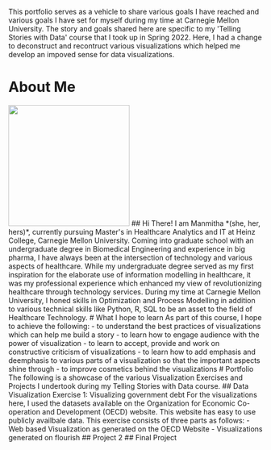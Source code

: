This portfolio serves as a vehicle to share various goals I have reached and various goals I have set for myself during my time at Carnegie Mellon University. The story and goals shared here are specific to my 'Telling Stories with Data' course that I took up in Spring 2022. Here, I had a change to deconstruct and recontruct various visualizations which helped me develop an impoved sense for data visualizations. 
# About Me
<img src="https://media-exp1.licdn.com/dms/image/C5603AQHM-JgUxJ1ffA/profile-displayphoto-shrink_800_800/0/1628886236172?e=1648684800&v=beta&t=bW0Rm1qjz-RAbXn3VtPfSMRDAFVdH7zBgpM5d9PewbA" width="240">
## Hi There!
I am Manmitha *(she, her, hers)*, currently pursuing Master's in Healthcare Analytics and IT at Heinz College, Carnegie Mellon University. Coming into graduate school with an undergraduate degree in Biomedical Engineering and experience in big pharma, I have always been at the intersection of technology and various aspects of healthcare. While my undergraduate degree served as my first inspiration for the elaborate use of information modelling in healthcare, it was my professional experience which enhanced my view of revolutionizing healthcare through technology services. During my time at Carnegie Mellon University, I honed skills in Optimization and Process Modelling in addition to various technical skills like Python, R, SQL to be an asset to the field of Healthcare Technology.
# What I hope to learn
As part of this course, I hope to achieve the following:
- to understand the best practices of visualizations which can help me build a story
- to learn how to engage audience with the power of visualization
- to learn to accept, provide and work on constructive criticism of visualizations
- to learn how to add emphasis and deemphasis to various parts of a visualization so that the important aspects shine through
- to improve cosmetics behind the visualizations
# Portfolio
The following is a showcase of the various Visualization Exercises and Projects I undertook during my Telling Stories with Data course.
## Data Visualization Exercise 1: Visualizing government debt
For the visualizations here, I used the datasets available on the Organization for Economic Co-operation and Development (OECD) website. This website has easy to use publicly availbale data.
This exercise consists of three parts as follows:
- Web based Visualization as generated on the OECD Website
- Visualizations generated on flourish
## Project 2
## Final Project
